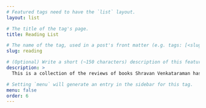 ```yaml
---
# Featured tags need to have the `list` layout.
layout: list

# The title of the tag's page.
title: Reading List

# The name of the tag, used in a post's front matter (e.g. tags: [<slug>]).
slug: reading

# (Optional) Write a short (~150 characters) description of this featured tag.
description: >
  This is a collection of the reviews of books Shravan Venkataraman has read.

# Setting `menu` will generate an entry in the sidebar for this tag.
menu: false
order: 6
---
```

